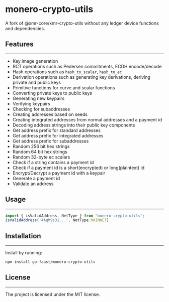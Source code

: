 # monero-crypto-utils

A fork of @xmr-core/xmr-crypto-utils without any ledger device functions and dependencies.

## Features

---

-   Key image generation
-   RCT operations such as Pedersen commitments, ECDH encode/decode
-   Hash operations such as `hash_to_scalar`, `hash_to_ec`
-   Derivation operations such as generating key derivations, deriving private and public keys
-   Primitive functions for curve and scalar functions
-   Converting private keys to public keys
-   Generating new keypairs
-   Verifying keypairs
-   Checking for subaddresses
-   Creating addresses based on seeds
-   Creating integrated addresses from normal addresses and a payment id
-   Decoding address strings into their public key components
-   Get address prefix for standard addresses
-   Get address prefix for integrated addresses
-   Get address prefix for subaddresses
-   Random 256 bit hex strings
-   Random 64 bit hex strings
-   Random 32-byte ec scalars
-   Check if a string contains a payment id
-   Check if a payment id is a short(encrypted) or long(plaintext) id
-   Encrypt/Decrypt a payment id with a keypair
-   Generate a payment id
-   Validate an address

## Usage

---

```ts
import { isValidAddress, NetType } from "monero-crypto-utils";
isValidAddress('4AqM9s31...', NetType.MAINNET)
```

## Installation

---

Install by running:

```sh
npm install go-faast/monero-crypto-utils
```

## License

---

The project is licensed under the MIT license.
